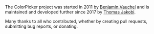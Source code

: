The ColorPicker project was started in 2011 by [Benjamin
Vauchel](https://github.com/benjamin-vauchel) and is maintained and developed
further since 2017 by [Thomas Jakobi](https://github.com/jako).

Many thanks to all who contributed, whether by creating pull requests,
submitting bug reports, or donating.